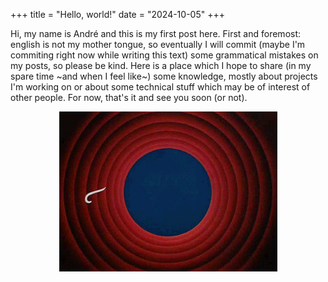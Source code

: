 +++
title = "Hello, world!"
date = "2024-10-05"
+++

Hi, my name is André and this is my first post here. First and foremost: english is not my mother tongue, so eventually I will commit (maybe I'm commiting right now while writing this text) some grammatical mistakes on my posts, so please be kind. Here is a place which I hope to share (in my spare time ~and when I feel like~) some knowledge, mostly about projects I'm working on or about some technical stuff which may be of interest of other people. For now, that's it and see you soon (or not).

<p align="center">
    <img src="/blog/hello-world/thats_all.gif" />
</p>
